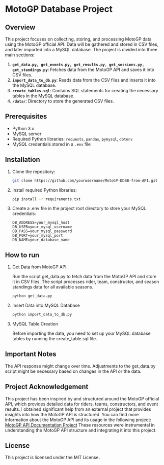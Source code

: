 # MotoGP Database Project

## Overview

This project focuses on collecting, storing, and processing MotoGP data using the MotoGP official API. Data will be gathered and stored in CSV files, and later imported into a MySQL database. The project is divided into three main sections:

1. **`get_data.py, get_events.py, get_results.py, get_sessions.py, get_standings.py`**: Fetches data from the MotoGP API and saves it into CSV files.
2. **`import_data_to_db.py`**: Reads data from the CSV files and inserts it into the MySQL database.
3. **`create_tables.sql`**: Contains SQL statements for creating the necessary tables in the MySQL database.
4. **`/data/`**: Directory to store the generated CSV files.

## Prerequisites

- Python 3.x
- MySQL server
- Required Python libraries: `requests`, `pandas`, `pymysql`, `dotenv`
- MySQL credentials stored in a `.env` file

## Installation

1. Clone the repository:

   ```bash
   git clone https://github.com/yourusername/MotoGP-DDBB-from-API.git
   ```
  
2. Install required Python libraries:

   ```bash
   pip install -r requirements.txt
   ```

3. Create a .env file in the project root directory to store your MySQL credentials:

   ```
   DB_ADDRESS=your_mysql_host
   DB_USER=your_mysql_username
   DB_PASS=your_mysql_password
   DB_PORT=your_mysql_port
   DB_NAME=your_database_name
   ```

## How to run

1. Get Data from MotoGP API

   Run the script get_data.py to fetch data from the MotoGP API and store it in CSV files. The script processes rider, team, constructor, and season standings data for all available seasons.

   ```bash
   python get_data.py
   ```

2. Insert Data into MySQL Database

   ```bash
   python import_data_to_db.py
   ```

4. MySQL Table Creation

   Before importing the data, you need to set up your MySQL database tables by running the create_table.sql file.

## Important Notes

The API response might change over time. Adjustments to the get_data.py script might be necessary based on changes in the API or the data.

## Project Acknowledgement

This project has been inspired by and structured around the MotoGP official API, which provides detailed data for riders, teams, constructors, and event results. I obtained significant help from an external project that provides insights into how the MotoGP API is structured. You can find more information about the MotoGP API and its usage in the following project:
[MotoGP API Documentation Project](https://github.com/micheleberardi/racingmike_motogp_import)
These resources were instrumental in understanding the MotoGP API structure and integrating it into this project.

## License

This project is licensed under the MIT License.
